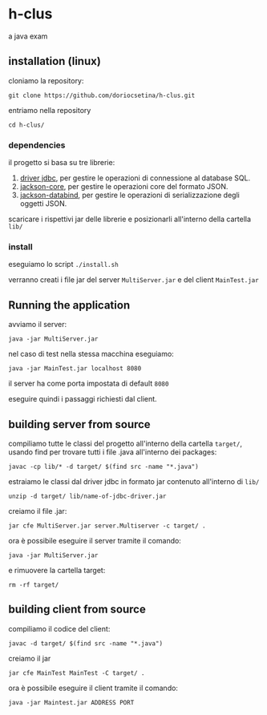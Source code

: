 # h-clus
a java exam

## installation (linux)

cloniamo la repository: 

`git clone https://github.com/doriocsetina/h-clus.git`

entriamo nella repository

`cd h-clus/`

### dependencies

il progetto si basa su tre librerie:

1. [driver jdbc](https://dev.mysql.com/downloads/connector/j/), per gestire le operazioni di connessione al database SQL.
2. [jackson-core](https://repo1.maven.org/maven2/com/fasterxml/jackson/core/jackson-core/), per gestire le operazioni core del formato JSON.
3. [jackson-databind](https://repo1.maven.org/maven2/com/fasterxml/jackson/core/jackson-databind/), per gestire le operazioni di serializzazione degli oggetti JSON.

scaricare i rispettivi jar delle librerie e posizionarli all'interno della cartella `lib/`

### install

eseguiamo lo script `./install.sh`

verranno creati i file jar del server `MultiServer.jar` e del client `MainTest.jar`

## Running the application

avviamo il server:

`java -jar MultiServer.jar`

nel caso di test nella stessa macchina eseguiamo:

`java -jar MainTest.jar localhost 8080`

il server ha come porta impostata di default `8080`

eseguire quindi i passaggi richiesti dal client. 


## building server from source

compiliamo tutte le classi del progetto all'interno della cartella `target/`, usando find per trovare tutti i file .java all'interno dei packages:

`javac -cp lib/* -d target/ $(find src -name "*.java")`

estraiamo le classi dal driver jdbc in formato jar contenuto all'interno di `lib/`

`unzip -d target/ lib/name-of-jdbc-driver.jar`

creiamo il file .jar:

`jar cfe MultiServer.jar server.Multiserver -c target/ .`

ora è possibile eseguire il server tramite il comando:

`java -jar MultiServer.jar`

e rimuovere la cartella target:

`rm -rf target/`


## building client from source

compiliamo il codice del client:

`javac -d target/ $(find src -name "*.java")`

creiamo il jar 

`jar cfe MainTest MainTest -C target/ .`

ora è possibile eseguire il client tramite il comando:

`java -jar Maintest.jar ADDRESS PORT`


